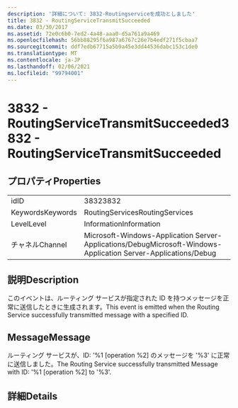 ```yaml
---
description: '詳細について: 3832-Routingserviceを成功としました'
title: 3832 - RoutingServiceTransmitSucceeded
ms.date: 03/30/2017
ms.assetid: 72e0c6b0-7ed2-4a48-aaa0-d5a761a9a469
ms.openlocfilehash: 56bb88295f6a987a6767c26e7b4edf271f5cbaa7
ms.sourcegitcommit: ddf7edb67715a5b9a45e3dd44536dabc153c1de0
ms.translationtype: MT
ms.contentlocale: ja-JP
ms.lasthandoff: 02/06/2021
ms.locfileid: "99794001"
---
```

# <a name="3832---routingservicetransmitsucceeded"></a><span data-ttu-id="8bf94-103">3832 - RoutingServiceTransmitSucceeded</span><span class="sxs-lookup"><span data-stu-id="8bf94-103">3832 - RoutingServiceTransmitSucceeded</span></span>

## <a name="properties"></a><span data-ttu-id="8bf94-104">プロパティ</span><span class="sxs-lookup"><span data-stu-id="8bf94-104">Properties</span></span>  
  
|||  
|-|-|  
|<span data-ttu-id="8bf94-105">id</span><span class="sxs-lookup"><span data-stu-id="8bf94-105">ID</span></span>|<span data-ttu-id="8bf94-106">3832</span><span class="sxs-lookup"><span data-stu-id="8bf94-106">3832</span></span>|  
|<span data-ttu-id="8bf94-107">Keywords</span><span class="sxs-lookup"><span data-stu-id="8bf94-107">Keywords</span></span>|<span data-ttu-id="8bf94-108">RoutingServices</span><span class="sxs-lookup"><span data-stu-id="8bf94-108">RoutingServices</span></span>|  
|<span data-ttu-id="8bf94-109">Level</span><span class="sxs-lookup"><span data-stu-id="8bf94-109">Level</span></span>|<span data-ttu-id="8bf94-110">Information</span><span class="sxs-lookup"><span data-stu-id="8bf94-110">Information</span></span>|  
|<span data-ttu-id="8bf94-111">チャネル</span><span class="sxs-lookup"><span data-stu-id="8bf94-111">Channel</span></span>|<span data-ttu-id="8bf94-112">Microsoft-Windows-Application Server-Applications/Debug</span><span class="sxs-lookup"><span data-stu-id="8bf94-112">Microsoft-Windows-Application Server-Applications/Debug</span></span>|  
  
## <a name="description"></a><span data-ttu-id="8bf94-113">説明</span><span class="sxs-lookup"><span data-stu-id="8bf94-113">Description</span></span>  

 <span data-ttu-id="8bf94-114">このイベントは、ルーティング サービスが指定された ID を持つメッセージを正常に送信したときに生成されます。</span><span class="sxs-lookup"><span data-stu-id="8bf94-114">This event is emitted when the Routing Service successfully transmitted message with a specified ID.</span></span>  
  
## <a name="message"></a><span data-ttu-id="8bf94-115">Message</span><span class="sxs-lookup"><span data-stu-id="8bf94-115">Message</span></span>  

 <span data-ttu-id="8bf94-116">ルーティング サービスが、ID: '%1 [operation %2] のメッセージを '%3' に正常に送信しました。</span><span class="sxs-lookup"><span data-stu-id="8bf94-116">The Routing Service successfully transmitted Message with ID: '%1 [operation %2] to '%3'.</span></span>  
  
## <a name="details"></a><span data-ttu-id="8bf94-117">詳細</span><span class="sxs-lookup"><span data-stu-id="8bf94-117">Details</span></span>
